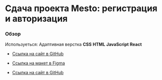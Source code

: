 # Сдача проекта Mesto: регистрация и авторизация


### Обзор

Используеться: 
Адаптивная верстка 
**CSS**
**HTML** 
**JavaScript**
**React**











* [Ссылка на сайт в GitHub](http://192.168.1.90:3000 )

* [Ссылка на макет в Figma](https://www.figma.com/file/5H3gsn5lIGPwzBPby9jAOo/Sprint-14-RU?node-id=0%3A1)

* [Ссылка на сайт в GitHub](https://github.com/AnatoliyPolubabin)
